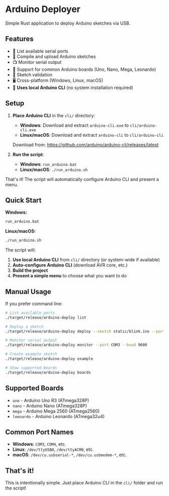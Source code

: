 # Arduino Deployer

Simple Rust application to deploy Arduino sketches via USB.

## Features

- 📡 List available serial ports
- 🚀 Compile and upload Arduino sketches
- 📺 Monitor serial output
- 🔧 Support for common Arduino boards (Uno, Nano, Mega, Leonardo)
- 📄 Sketch validation
- 🖥️ Cross-platform (Windows, Linux, macOS)
- 🔧 **Uses local Arduino CLI** (no system installation required)

## Setup

1. **Place Arduino CLI** in the `cli/` directory:
   - **Windows**: Download and extract `arduino-cli.exe` to `cli/arduino-cli.exe`
   - **Linux/macOS**: Download and extract `arduino-cli` to `cli/arduino-cli`
   
   Download from: https://github.com/arduino/arduino-cli/releases/latest

2. **Run the script**:
   - **Windows**: `run_arduino.bat`
   - **Linux/macOS**: `./run_arduino.sh`

That's it! The script will automatically configure Arduino CLI and present a menu.

## Quick Start

**Windows:**
```cmd
run_arduino.bat
```

**Linux/macOS:**
```bash
./run_arduino.sh
```

The script will:
1. **Use local Arduino CLI** from `cli/` directory (or system-wide if available)
2. **Auto-configure Arduino CLI** (download AVR core, etc.)
3. **Build the project** 
4. **Present a simple menu** to choose what you want to do

## Manual Usage

If you prefer command line:

```bash
# List available ports
./target/release/arduino-deploy list

# Deploy a sketch
./target/release/arduino-deploy deploy --sketch static/blink.ino --port COM3 --board uno

# Monitor serial output
./target/release/arduino-deploy monitor --port COM3 --baud 9600

# Create example sketch
./target/release/arduino-deploy example

# Show supported boards
./target/release/arduino-deploy boards
```

## Supported Boards

- `uno` - Arduino Uno R3 (ATmega328P)
- `nano` - Arduino Nano (ATmega328P)
- `mega` - Arduino Mega 2560 (ATmega2560)
- `leonardo` - Arduino Leonardo (ATmega32u4)

## Common Port Names

- **Windows**: `COM3`, `COM4`, etc.
- **Linux**: `/dev/ttyUSB0`, `/dev/ttyACM0`, etc.
- **macOS**: `/dev/cu.usbserial-*`, `/dev/cu.usbmodem-*`, etc.

## That's it!

This is intentionally simple. Just place Arduino CLI in the `cli/` folder and run the script!
